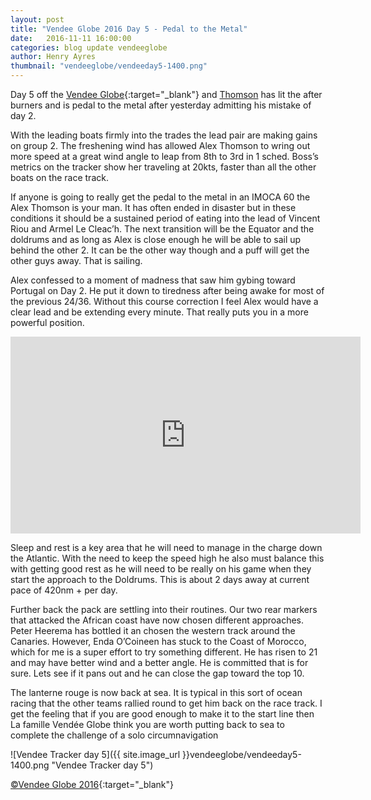 ```yaml
--- 
layout: post
title: "Vendee Globe 2016 Day 5 - Pedal to the Metal"
date:   2016-11-11 16:00:00
categories: blog update vendeeglobe
author: Henry Ayres
thumbnail: "vendeeglobe/vendeeday5-1400.png"
--- 
```



Day 5 off the [Vendee Globe](http://www.vendeeglobe.org/en){:target="_blank"} and [Thomson](http://www.alexthomsonracing.com/) has lit the after burners and is pedal to the metal after yesterday admitting his mistake of day 2.

With the leading boats firmly into the trades the lead pair are making gains on group 2. The freshening wind has allowed Alex Thomson to wring out more speed at a great wind angle to leap from 8th to 3rd in 1 sched.  Boss’s metrics on the tracker show her traveling at 20kts, faster than all the other boats on the race track.

If anyone is going to really get the pedal to the metal in an IMOCA 60 the Alex Thomson is your man.  It has often ended in disaster but in these conditions it should be a sustained period of eating into the lead of Vincent Riou and Armel Le Cleac’h.  The next transition will be the Equator and the doldrums and as long as Alex is close enough he will be able to sail up behind the other 2. It can be the other way though and a puff will get the other guys away.  That is sailing.

Alex confessed to a moment of madness that saw him gybing toward Portugal on Day 2.  He put it down to tiredness after being awake for most of the previous 24/36.  Without this course correction I feel Alex would have a clear lead and be extending every minute.  That really puts you in a more powerful position.

<iframe width="560" height="315" src="https://www.youtube.com/embed/ShpGeDQVSXI" frameborder="0" allowfullscreen></iframe>

Sleep and rest is a key area that he will need to manage in the charge down the Atlantic.  With the need to keep the speed high he also must balance this with getting good rest as he will need to be really on his game when they start the approach to the Doldrums.  This is about 2 days away at current pace of 420nm + per day.

Further back the pack are settling into their routines.  Our two rear markers that attacked the African coast have now chosen different approaches. Peter Heerema has bottled it an chosen the western track around the Canaries.  However, Enda O’Coineen has stuck to the Coast of Morocco, which for me is a super effort to try something different. He has risen to 21 and may have better wind and a better angle.  He is committed that is for sure.  Lets see if it pans out and he can close the gap toward the top 10.

The lanterne rouge is now back at sea.  It is typical in this sort of ocean racing that the other teams rallied round to get him back on the race track.  I get the feeling that if you are good enough to make it to the start line then La famille Vendée Globe think you are worth putting back to sea to complete the challenge of a solo circumnavigation 

![Vendee Tracker day 5]({{ site.image_url }}vendeeglobe/vendeeday5-1400.png "Vendee Tracker day 5")

[&copy;Vendee Globe 2016](http://tracking2016.vendeeglobe.org/hp5ip0/){:target="_blank"}